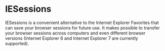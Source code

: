 # IESessions
IESessions is a convenient alternative to the Internet Explorer Favorites that can save your browser sessions for future use. It makes possible to transfer your browser sessions across computers and even different browser versions (Internet Explorer 6 and Internet Explorer 7 are currently supported).
